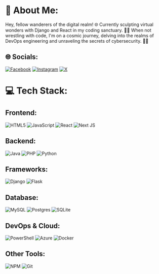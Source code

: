 
# 💫 About Me:

Hey, fellow wanderers of the digital realm! 🌐 Currently sculpting virtual wonders with Django and React in my coding sanctuary. 🏋‍♀️ When not wrestling with code, I'm on a cosmic journey, delving into the realms of DevOps engineering and unraveling the secrets of cybersecurity. 🚀✨

## 🌐 Socials:
[![Facebook](https://img.shields.io/badge/Facebook-%231877F2.svg?logo=Facebook&logoColor=white)](https://facebook.com/Danfordchris) [![Instagram](https://img.shields.io/badge/Instagram-%23E4405F.svg?logo=Instagram&logoColor=white)](https://instagram.com/Royz_chris) [![X](https://img.shields.io/badge/X-black.svg?logo=X&logoColor=white)](https://x.com/@danfordjurvis) 

# 💻 Tech Stack:

## Frontend:
![HTML5](https://img.shields.io/badge/html5-%23E34F26.svg?style=plastic&logo=html5&logoColor=white)
![JavaScript](https://img.shields.io/badge/javascript-%23323330.svg?style=plastic&logo=javascript&logoColor=%23F7DF1E)
![React](https://img.shields.io/badge/react-%2320232a.svg?style=plastic&logo=react&logoColor=%2361DAFB)
![Next JS](https://img.shields.io/badge/Next-black?style=plastic&logo=next.js&logoColor=white)
<!-- Add more frontend badges -->

## Backend:
![Java](https://img.shields.io/badge/java-%23ED8B00.svg?style=plastic&logo=openjdk&logoColor=white)
![PHP](https://img.shields.io/badge/php-%777BB4.svg?style=plastic&logo=php&logoColor=white)
![Python](https://img.shields.io/badge/python-3670A0?style=plastic&logo=python&logoColor=ffdd54)
<!-- Add more backend badges -->

## Frameworks:
![Django](https://img.shields.io/badge/django-%23092E20.svg?style=plastic&logo=django&logoColor=white)
![Flask](https://img.shields.io/badge/flask-%23000.svg?style=plastic&logo=flask&logoColor=white)
<!-- Add more framework badges -->

## Database:
![MySQL](https://img.shields.io/badge/mysql-%2300000f.svg?style=plastic&logo=mysql&logoColor=white)
![Postgres](https://img.shields.io/badge/postgres-%23316192.svg?style=plastic&logo=postgresql&logoColor=white)
![SQLite](https://img.shields.io/badge/sqlite-%2307405e.svg?style=plastic&logo=sqlite&logoColor=white)
<!-- Add more database badges -->

## DevOps & Cloud:
![PowerShell](https://img.shields.io/badge/PowerShell-%235391FE.svg?style=plastic&logo=powershell&logoColor=white)
![Azure](https://img.shields.io/badge/azure-%230072C6.svg?style=plastic&logo=microsoftazure&logoColor=white)
![Docker](https://img.shields.io/badge/docker-%230db7ed.svg?style=plastic&logo=docker&logoColor=white)
<!-- Add more DevOps & Cloud badges -->

## Other Tools:
![NPM](https://img.shields.io/badge/NPM-%23CB3837.svg?style=plastic&logo=npm&logoColor=white)
![Git](https://img.shields.io/badge/git-%23F05032.svg?style=plastic&logo=git&logoColor=white)
<!-- Add more tools badges -->


<!-- 
# 📊 GitHub Stats:
![](https://github-readme-stats.vercel.app/api?username=Danfordchris&theme=vue&hide_border=false&include_all_commitsn=false&count_private=false)<br/>
![](https://github-readme-streak-stats.herokuapp.com/?user=Danfordchris&theme=vue&hide_border=false)<br/>
![](https://github-readme-stats.vercel.app/api/top-langs/?username=Danfordchris&theme=vue&hide_border=false&include_all_commits=false&count_private=false&layout=compact)

---
[![](https://visitcount.itsvg.in/api?id=Danfordchris&icon=0&color=0)](https://visitcount.itsvg.in)

Proudly created with GPRM ( https://gprm.itsvg.in ) -->

<!--
**danfordChris/danfordchris** is a ✨ _special_ ✨ repository because its `README.md` (this file) appears on your GitHub profile.

Here are some ideas to get you started:

- 🔭 I’m currently working on ...
- 🌱 I’m currently learning ...
- 👯 I’m looking to collaborate on ...
- 🤔 I’m looking for help with ...
- 💬 Ask me about ...
- 📫 How to reach me: ...
- 😄 Pronouns: ...
- ⚡ Fun fact: ...
-->
